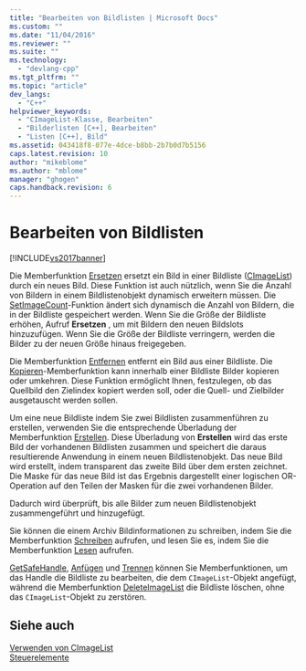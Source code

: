 ```yaml
---
title: "Bearbeiten von Bildlisten | Microsoft Docs"
ms.custom: ""
ms.date: "11/04/2016"
ms.reviewer: ""
ms.suite: ""
ms.technology: 
  - "devlang-cpp"
ms.tgt_pltfrm: ""
ms.topic: "article"
dev_langs: 
  - "C++"
helpviewer_keywords: 
  - "CImageList-Klasse, Bearbeiten"
  - "Bilderlisten [C++], Bearbeiten"
  - "Listen [C++], Bild"
ms.assetid: 043418f8-077e-4dce-b8bb-2b7b0d7b5156
caps.latest.revision: 10
author: "mikeblome"
ms.author: "mblome"
manager: "ghogen"
caps.handback.revision: 6
---
```

# Bearbeiten von Bildlisten
[!INCLUDE[vs2017banner](../assembler/inline/includes/vs2017banner.md)]

Die Memberfunktion [Ersetzen](../Topic/CImageList::Replace.md) ersetzt ein Bild in einer Bildliste \([CImageList](../mfc/reference/cimagelist-class.md)\) durch ein neues Bild.  Diese Funktion ist auch nützlich, wenn Sie die Anzahl von Bildern in einem Bildlistenobjekt dynamisch erweitern müssen.  Die [SetImageCount](../Topic/CImageList::SetImageCount.md)\-Funktion ändert sich dynamisch die Anzahl von Bildern, die in der Bildliste gespeichert werden.  Wenn Sie die Größe der Bildliste erhöhen, Aufruf **Ersetzen** , um mit Bildern den neuen Bildslots hinzuzufügen.  Wenn Sie die Größe der Bildliste verringern, werden die Bilder zu der neuen Größe hinaus freigegeben.  
  
 Die Memberfunktion [Entfernen](../Topic/CImageList::Remove.md) entfernt ein Bild aus einer Bildliste.  Die [Kopieren](../Topic/CImageList::Copy.md)\-Memberfunktion kann innerhalb einer Bildliste Bilder kopieren oder umkehren.  Diese Funktion ermöglicht Ihnen, festzulegen, ob das Quellbild den Zielindex kopiert werden soll, oder die Quell\- und Zielbilder ausgetauscht werden sollen.  
  
 Um eine neue Bildliste indem Sie zwei Bildlisten zusammenführen zu erstellen, verwenden Sie die entsprechende Überladung der Memberfunktion [Erstellen](../Topic/CImageList::Create.md).  Diese Überladung von **Erstellen** wird das erste Bild der vorhandenen Bildlisten zusammen und speichert die daraus resultierende Anwendung in einem neuen Bildlistenobjekt.  Das neue Bild wird erstellt, indem transparent das zweite Bild über dem ersten zeichnet.  Die Maske für das neue Bild ist das Ergebnis dargestellt einer logischen OR\-Operation auf den Teilen der Masken für die zwei vorhandenen Bilder.  
  
 Dadurch wird überprüft, bis alle Bilder zum neuen Bildlistenobjekt zusammengeführt und hinzugefügt.  
  
 Sie können die einem Archiv Bildinformationen zu schreiben, indem Sie die Memberfunktion [Schreiben](../Topic/CImageList::Write.md) aufrufen, und lesen Sie es, indem Sie die Memberfunktion [Lesen](../Topic/CImageList::Read.md) aufrufen.  
  
 [GetSafeHandle](../Topic/CImageList::GetSafeHandle.md), [Anfügen](../Topic/CImageList::Attach.md) und [Trennen](../Topic/CImageList::Detach.md) können Sie Memberfunktionen, um das Handle die Bildliste zu bearbeiten, die dem `CImageList`\-Objekt angefügt, während die Memberfunktion [DeleteImageList](../Topic/CImageList::DeleteImageList.md) die Bildliste löschen, ohne das `CImageList`\-Objekt zu zerstören.  
  
## Siehe auch  
 [Verwenden von CImageList](../mfc/using-cimagelist.md)   
 [Steuerelemente](../mfc/controls-mfc.md)